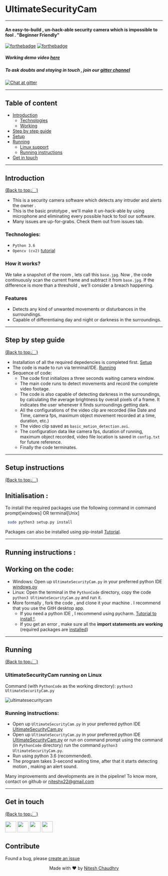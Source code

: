 # UltimateSecurityCam
---

#### An easy-to-build , un-hack-able security camera which is impossible to fool . "Beginner Friendly"

[![forthebadge](https://forthebadge.com/images/badges/built-with-love.svg)](https://forthebadge.com)
[![forthebadge](https://forthebadge.com/images/badges/made-with-python.svg)](https://forthebadge.com)

##### Working demo video  [here](SampleVid/SecurityCam.mp4)
##### To ask doubts and staying in touch , join our [gitter channel](https://gitter.im/UltimateSecurityCam/Lobby)

[![Chat at gitter](https://img.shields.io/badge/Chat%20on%20-Gitter-brightgreen.svg)](https://gitter.im/UltimateSecurityCam/Lobby)


---
## Table of content

- [Introduction](#introduction)
  - [Technologies](#technologies)
  - [Working](#how-it-works)
- [Step by step guide](#step-by-step-guide)
- [Setup](#setup-instructions)
- [Running](#running)
  - [Linux support](#ultimatesecuritycam-running-on-linux)
  - [Running instructions](#running-instructions)
- [Get in touch](#get-in-touch)



---
## Introduction
[(Back to top👆🏻)](#table-of-content)
- This is a security camera software which detects any intruder and alerts the owner .
- This is the basic prototype , we'll make it un-hack-able by using microphone and eliminating every possible hack to fool our software.
- Many issues are up-for-grabs. Check them out from issues tab.


### Technologies:
- `Python 3.6`
- `Opencv (cv2)` [tutorial](https://pythonprogramming.net/loading-images-python-opencv-tutorial/)

### How it works?
We take a snapshot of the room , lets call this `base.jpg`. Now , the code continuously scan the current frame and subtract it from `base.jpg`.
If the difference is more than a threshold , we'll consider a breach happening.

### Features
- Detects any kind of unwanted movements or disturbances in the surroundings.
- Capable of differentiaing day and night or darkness in the surroundings.

---
## Step by step guide
[(Back to top👆🏻)](#table-of-content)

- Installation of all the required depedencies is completed first. [Setup](#setup-instructions)
- The code is made to run via terminal/IDE. [Running](#running)
- Sequence of code:
	- The code first initializes a three seconds waiting camera window.
	- The main code runs to detect movements and record the complete video footage.
	- The code is also capable of detecting darkness in the surroundings, by calculating the average brightness by overall pixels of a frame.
	  It indicates the user whenever it finds surroundings getting dark.
	- All the configurations of the video clip are recorded (like Date and Time, camera fps, maximum object movement recorded at a time, duration, etc.)
	- The video clip saved as `basic_motion_detection.avi`.
	- The configuration data like camera fps, duration of running, maximum object recorded, video file location is saved in `config.txt` for future reference.
	- Finally the code terminates.
	

---
## Setup instructions
[(Back to top👆🏻)](#table-of-content)

## Initialisation :
To install the required packages use the following command in command prompt[windows] OR terminal[Unix]
````sh
 sudo python3 setup.py install
````
Packages can also be installed using pip-install [Tutorial](https://www.youtube.com/watch?v=237dNNQhD3Q).

---
## Running instructions :

## Working on the code:
- Windows: Open up `UltimateSecurityCam.py` in your preferred python IDE [windows.py](PythonCode/Windows.py)
- Linux: Open the terminal in the `PythonCode` directory, copy the code `python3 UltimateSecurityCam.py` and run it.
- More formally , fork the code , and clone it your machine . I recommend that you use the GitH desktop app.
  - If you need a python IDE , I recommend using pycharm. [Tutorial to install !](https://www.youtube.com/watch?v=QzcaEELafkE).
  - If you get an error , make sure all the **import statements are working** (required packages are [installed](#setup-instructions)) 
  

---
## Running 
[(Back to top👆🏻)](#table-of-content)

### UltimateSecurityCam running on Linux
Command (with `PythonCode` as the working directory):
`python3 UltimateSecurityCam.py`

![ultimatesecuritycam](https://user-images.githubusercontent.com/30645315/49302849-31d16380-f4ee-11e8-9bfa-4e99866fa3bc.gif)


### Running instructions:

- Open up `UltimateSecurityCam.py` in your preferred python IDE [UltimateSecurityCam.py](PythonCode/UltimateSecurityCam.py)
- Open up `UltimateSecurityCam.py` in your preferred python IDE [UltimateSecurityCam.py](PythonCode/UltimateSecurityCam.py) or run on command prompt using the command (in `PythonCode` directory)
  run the command `python3 UltimateSecurityCam.py`.
- Run using python 3.6 (recommended).
- The program takes 3-second waiting time, after that it starts detecting motion , making an alert sound.

Many improvements and developments are in the pipeline! To know more, contact on github or niteshx22@gmail.com

---
## Get in touch
[(Back to top👆🏻)](#table-of-content)

[<img src="https://image.flaticon.com/icons/svg/185/185964.svg" width="35" padding="10">](https://www.linkedin.com/in/niteshx2/)
[<img src="https://image.flaticon.com/icons/svg/185/185985.svg" width="35" padding="10">](https://www.instagram.com/nitz_chaudhry/)
[<img src="https://image.flaticon.com/icons/svg/185/185981.svg" width="35" padding="10">](https://www.facebook.com/niteshx2)
[<img src="https://upload.wikimedia.org/wikipedia/commons/9/91/Octicons-mark-github.svg" width="35" padding="10">](https://github.com/NIteshx2)

## Contribute
Found a bug, please [create an issue](https://github.com/njackwinterofcode/UltimateSecurityCam/issues)

<p align="center"> Made with ❤ by <a href="https://github.com/NIteshx2">Nitesh Chaudhry</a></p>
